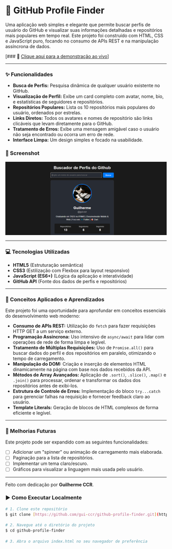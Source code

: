 # 🚀 GitHub Profile Finder

Uma aplicação web simples e elegante que permite buscar perfis de usuário do GitHub e visualizar suas informações detalhadas e repositórios mais populares em tempo real. Este projeto foi construído com HTML, CSS e JavaScript puro, focando no consumo de APIs REST e na manipulação assíncrona de dados.

[### 🔗 [Clique aqui para a demonstração ao vivo](https://gui-ccr.github.io/github-profile-finder/)] 


---

### ✨ Funcionalidades

* **Busca de Perfis:** Pesquisa dinâmica de qualquer usuário existente no GitHub.
* **Visualização de Perfil:** Exibe um card completo com avatar, nome, bio, e estatísticas de seguidores e repositórios.
* **Repositórios Populares:** Lista os 10 repositórios mais populares do usuário, ordenados por estrelas.
* **Links Diretos:** Todos os avatares e nomes de repositório são links clicáveis que levam diretamente para o GitHub.
* **Tratamento de Erros:** Exibe uma mensagem amigável caso o usuário não seja encontrado ou ocorra um erro de rede.
* **Interface Limpa:** Um design simples e focado na usabilidade.

### 📸 Screenshot

![Screenshot do Projeto](/image.png)


---

### 💻 Tecnologias Utilizadas

* **HTML5** (Estruturação semântica)
* **CSS3** (Estilização com Flexbox para layout responsivo)
* **JavaScript (ES6+)** (Lógica da aplicação e interatividade)
* **GitHub API** (Fonte dos dados de perfis e repositórios)

---

### 🧠 Conceitos Aplicados e Aprendizados

Este projeto foi uma oportunidade para aprofundar em conceitos essenciais do desenvolvimento web moderno:

* **Consumo de APIs REST:** Utilização do `fetch` para fazer requisições HTTP GET a um serviço externo.
* **Programação Assíncrona:** Uso intensivo de `async/await` para lidar com operações de rede de forma limpa e legível.
* **Tratamento de Múltiplas Requisições:** Uso de `Promise.all()` para buscar dados do perfil e dos repositórios em paralelo, otimizando o tempo de carregamento.
* **Manipulação do DOM:** Criação e inserção de elementos HTML dinamicamente na página com base nos dados recebidos da API.
* **Métodos de Array Avançados:** Aplicação de `.sort()`, `.slice()`, `.map()` e `.join()` para processar, ordenar e transformar os dados dos repositórios antes de exibi-los.
* **Estrutura de Controle de Erros:** Implementação do bloco `try...catch` para gerenciar falhas na requisição e fornecer feedback claro ao usuário.
* **Template Literals:** Geração de blocos de HTML complexos de forma eficiente e legível.

---

### 🔮 Melhorias Futuras

Este projeto pode ser expandido com as seguintes funcionalidades:

- [ ] Adicionar um "spinner" ou animação de carregamento mais elaborada.
- [ ] Paginação para a lista de repositórios.
- [ ] Implementar um tema claro/escuro.
- [ ] Gráficos para visualizar a linguagem mais usada pelo usuário.

---

Feito com dedicação por **Guilherme CCR**.

### ▶️ Como Executar Localmente

```bash
# 1. Clone este repositório
$ git clone [https://github.com/gui-ccr/github-profile-finder.git](https://github.com/gui-ccr/github-profile-finder.git)

# 2. Navegue até o diretório do projeto
$ cd github-profile-finder

# 3. Abra o arquivo index.html no seu navegador de preferência

